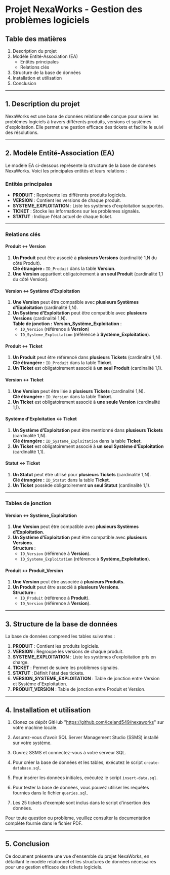 # Projet NexaWorks - Gestion des problèmes logiciels

## Table des matières

1. Description du projet
2. Modèle Entité-Association (EA)
   - Entités principales
   - Relations clés
3. Structure de la base de données
4. Installation et utilisation
5. Conclusion

---

## 1. Description du projet

NexaWorks est une base de données relationnelle conçue pour suivre les problèmes logiciels à travers différents produits, versions et systèmes d'exploitation. Elle permet une gestion efficace des tickets et facilite le suivi des résolutions.

---

## 2. Modèle Entité-Association (EA)

Le modèle EA ci-dessous représente la structure de la base de données NexaWorks. Voici les principales entités et leurs relations :

### Entités principales

- **PRODUIT** : Représente les différents produits logiciels.
- **VERSION** : Contient les versions de chaque produit.
- **SYSTEME_EXPLOITATION** : Liste les systèmes d'exploitation supportés.
- **TICKET** : Stocke les informations sur les problèmes signalés.
- **STATUT** : Indique l'état actuel de chaque ticket.

---

### Relations clés

#### Produit ↔ Version

1. **Un Produit** peut être associé à **plusieurs Versions** (cardinalité 1,N du côté Produit).  
   **Clé étrangère :** `ID_Produit` dans la table **Version**.
2. **Une Version** appartient obligatoirement à **un seul Produit** (cardinalité 1,1 du côté Version).

#### Version ↔ Système d'Exploitation

1. **Une Version** peut être compatible avec **plusieurs Systèmes d'Exploitation** (cardinalité 1,N).
2. **Un Système d'Exploitation** peut être compatible avec **plusieurs Versions** (cardinalité 1,N).  
   **Table de jonction :** **Version_Système_Exploitation** :
   - `ID_Version` (référence à **Version**)
   - `ID_Systeme_Exploitation` (référence à **Système_Exploitation**).

#### Produit ↔ Ticket

1. **Un Produit** peut être référencé dans **plusieurs Tickets** (cardinalité 1,N).  
   **Clé étrangère :** `ID_Produit` dans la table **Ticket**.
2. **Un Ticket** est obligatoirement associé à **un seul Produit** (cardinalité 1,1).

#### Version ↔ Ticket

1. **Une Version** peut être liée à **plusieurs Tickets** (cardinalité 1,N).  
   **Clé étrangère :** `ID_Version` dans la table **Ticket**.
2. **Un Ticket** est obligatoirement associé à **une seule Version** (cardinalité 1,1).

#### Système d'Exploitation ↔ Ticket

1. **Un Système d'Exploitation** peut être mentionné dans **plusieurs Tickets** (cardinalité 1,N).  
   **Clé étrangère :** `ID_Systeme_Exploitation` dans la table **Ticket**.
2. **Un Ticket** est obligatoirement associé à **un seul Système d'Exploitation** (cardinalité 1,1).

#### Statut ↔ Ticket

1. **Un Statut** peut être utilisé pour **plusieurs Tickets** (cardinalité 1,N).  
   **Clé étrangère :** `ID_Statut` dans la table **Ticket**.
2. **Un Ticket** possède obligatoirement **un seul Statut** (cardinalité 1,1).

---

### Tables de jonction

#### Version ↔ Système_Exploitation

1. **Une Version** peut être compatible avec **plusieurs Systèmes d'Exploitation**.
2. **Un Système d'Exploitation** peut être compatible avec **plusieurs Versions**.  
   **Structure :**
   - `ID_Version` (référence à **Version**).
   - `ID_Systeme_Exploitation` (référence à **Système_Exploitation**).

#### Produit ↔ Produit_Version

1. **Une Version** peut être associée à **plusieurs Produits**.
2. **Un Produit** peut être associé à **plusieurs Versions**.  
   **Structure :**
   - `ID_Produit` (référence à **Produit**).
   - `ID_Version` (référence à **Version**).

---

## 3. Structure de la base de données

La base de données comprend les tables suivantes :

1. **PRODUIT** : Contient les produits logiciels.
2. **VERSION** : Regroupe les versions de chaque produit.
3. **SYSTEME_EXPLOITATION** : Liste les systèmes d'exploitation pris en charge.
4. **TICKET** : Permet de suivre les problèmes signalés.
5. **STATUT** : Définit l'état des tickets.
6. **VERSION_SYSTEME_EXPLOITATION** : Table de jonction entre Version et Système d'Exploitation.
7. **PRODUIT_VERSION** : Table de jonction entre Produit et Version.

---

## 4. Installation et utilisation

1. Clonez ce dépôt GitHub "https://github.com/Iceland549/nexaworks" sur votre machine locale.

2. Assurez-vous d'avoir SQL Server Management Studio (SSMS) installé sur votre système.

3. Ouvrez SSMS et connectez-vous à votre serveur SQL.

4. Pour créer la base de données et les tables, exécutez le script `create-database.sql`.

5. Pour insérer les données initiales, exécutez le script `insert-data.sql`.

6. Pour tester la base de données, vous pouvez utiliser les requêtes fournies dans le fichier `queries.sql`.

7. Les 25 tickets d'exemple sont inclus dans le script d'insertion des données.

Pour toute question ou problème, veuillez consulter la documentation complète fournie dans le fichier PDF.

---

## 5. Conclusion

Ce document présente une vue d'ensemble du projet NexaWorks, en détaillant le modèle relationnel et les structures de données nécessaires pour une gestion efficace des tickets logiciels. 

